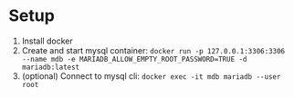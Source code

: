 # Setup

1. Install docker
2. Create and start mysql container: `docker run -p 127.0.0.1:3306:3306  --name mdb -e MARIADB_ALLOW_EMPTY_ROOT_PASSWORD=TRUE -d mariadb:latest`
3. (optional) Connect to mysql cli: `docker exec -it mdb mariadb --user root`